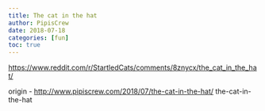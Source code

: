 ```yaml
---
title: The cat in the hat
author: PipisCrew
date: 2018-07-18
categories: [fun]
toc: true
---
```


https://www.reddit.com/r/StartledCats/comments/8znycx/the_cat_in_the_hat/

origin - http://www.pipiscrew.com/2018/07/the-cat-in-the-hat/ the-cat-in-the-hat